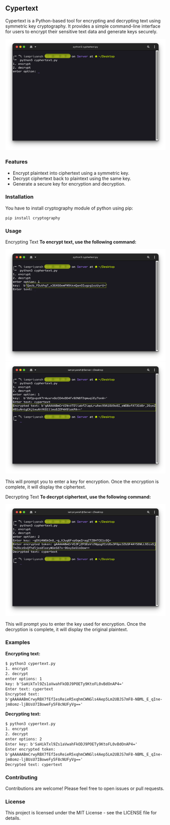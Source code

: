 ## <a href="https://github.com/k-priyansh/Cypertext" style="text-decoration:none">Cypertext</a>
Cypertext is a Python-based tool for encrypting and decrypting text using symmetric key cryptography. It provides a simple command-line interface for users to encrypt their sensitive text data and generate keys securely.

<img src="img/1. interface.png">

### Features
- Encrypt plaintext into ciphertext using a symmetric key.
- Decrypt ciphertext back to plaintext using the same key.
- Generate a secure key for encryption and decryption.

### Installation
You have to  install cryptography module of python using pip:

```
pip install cryptography
```

### Usage
Encrypting Text
<strong>To encrypt text, use the following command:</strong>

<img src="img/2. encrypted 1.png">

<img src="img/3. encrypted 2.png">

This will prompt you to enter a key for encryption. Once the encryption is complete, it will display the ciphertext.

Decrypting Text
<strong>To decrypt ciphertext, use the following command:</strong>

<img src="img/4. decrypted.png">

This will prompt you to enter the key used for encryption. Once the decryption is complete, it will display the original plaintext.

### Examples
<strong>Encrypting text:</strong>

```
$ python3 cypertext.py
1. encrypt
2. decrypt
enter options: 1
key: b'SaHikTxl9Zs1aVwahFkODJ9POETy9KtoFL0vBdOnAP4='
Enter text: cypertext
Encrypted text: b'gAAAAABmCrwyRBX7fEfIesReieR5xqhmCWNGls4Aep5Lm2UBJS7mF8-NBML_E_qIne-jm8omz-ljBUsU7IBoweFy5F8cNUFyVg=='
```
<strong>Decrypting text:</strong>

```
$ python3 cypertext.py
1. encrypt
2. decrypt
enter options: 2
Enter key: b'SaHikTxl9Zs1aVwahFkODJ9POETy9KtoFL0vBdOnAP4='
Enter encrypted token: b'gAAAAABmCrwyRBX7fEfIesReieR5xqhmCWNGls4Aep5Lm2UBJS7mF8-NBML_E_qIne-jm8omz-ljBUsU7IBoweFy5F8cNUFyVg=='
Decrypted text: cypertext
```


### Contributing
Contributions are welcome! Please feel free to open issues or pull requests.

### License
This project is licensed under the MIT License - see the LICENSE file for details.

